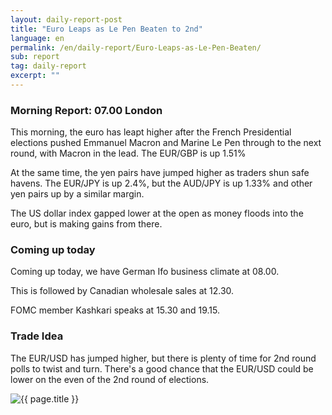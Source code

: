 ```yaml
---
layout: daily-report-post
title: "Euro Leaps as Le Pen Beaten to 2nd"
language: en
permalink: /en/daily-report/Euro-Leaps-as-Le-Pen-Beaten/
sub: report
tag: daily-report
excerpt: ""
---
```

### Morning Report: 07.00 London

This morning, the euro has leapt higher after the French Presidential elections pushed Emmanuel Macron and Marine Le Pen through to the next round, with Macron in the lead. The EUR/GBP is up 1.51%

At the same time, the yen pairs have jumped higher as traders shun safe havens. The EUR/JPY is up 2.4%, but the AUD/JPY is up 1.33% and other yen pairs up by a similar margin. 

The US dollar index gapped lower at the open as money floods into the euro, but is making gains from there.


### Coming up today

Coming up today, we have German Ifo business climate at 08.00. 

This is followed by Canadian wholesale sales at 12.30. 

FOMC member Kashkari speaks at 15.30 and 19.15.


### Trade Idea

The EUR/USD has jumped higher, but there is plenty of time for 2nd round polls to twist and turn. There's a good chance that the EUR/USD could be lower on the even of the 2nd round of elections.

<p><img src="{{ "/assets/images/daily-report/2017-04-24_05-57-44.jpg" | relative_url }}" alt="{{ page.title }}" title="{{ page.title }}"></p>